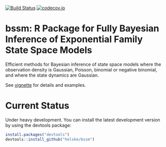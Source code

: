 [![Build Status](https://travis-ci.org/helske/bssm.png?branch=master)](https://travis-ci.org/helske/bssm)
[![codecov.io](http://codecov.io/github/helske/bssm/coverage.svg?branch=master)](http://codecov.io/github/helske/bssm?branch=master)

bssm: R Package for Fully Bayesian Inference of Exponential Family State Space Models
==========================================================================

Efficient methods for Bayesian inference of state space models where the observation density is Gaussian, Poisson, binomial or negative binomial, and where the state dynamics are Gaussian.

See [vignette](http://helske.github.io/pdfs/bssm.pdf) for details and examples.

Current Status
==========================================================================
Under heavy development. You can install the latest development version by using the devtools package:

```R
install.packages("devtools")
devtools::install_github("helske/bssm")
```

